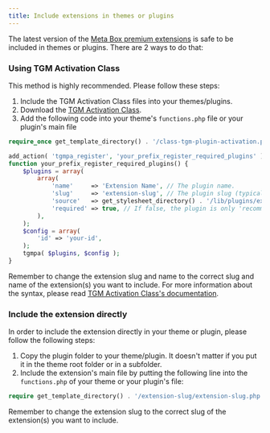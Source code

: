 ```yaml
---
title: Include extensions in themes or plugins
---
```


The latest version of the [Meta Box premium extensions](https://metabox.io/plugins/) is safe to be included in themes or plugins. There are 2 ways to do that:

### Using TGM Activation Class

This method is highly recommended. Please follow these steps:

1. Include the TGM Activation Class files into your themes/plugins.
1. Download the [TGM Activation Class](https://tgmpluginactivation.com/).
1. Add the following code into your theme's `functions.php` file or your plugin's main file

```php
require_once get_template_directory() . '/class-tgm-plugin-activation.php'; // Path to TGM Plugin Activation class.

add_action( 'tgmpa_register', 'your_prefix_register_required_plugins' );
function your_prefix_register_required_plugins() {
	$plugins = array(
		array(
			'name'     => 'Extension Name', // The plugin name.
			'slug'     => 'extension-slug', // The plugin slug (typically the folder name).
			'source'   => get_stylesheet_directory() . '/lib/plugins/extension.zip', // The plugin source.
			'required' => true, // If false, the plugin is only 'recommended' instead of required.
		),
	);
	$config = array(
		'id' => 'your-id',
	);
	tgmpa( $plugins, $config );
}
```

Remember to change the extension slug and name to the correct slug and name of the extension(s) you want to include. For more information about the syntax, please read [TGM Activation Class's documentation](https://tgmpluginactivation.com/configuration/).

### Include the extension directly

In order to include the extension directly in your theme or plugin, please follow the following steps:

1. Copy the plugin folder to your theme/plugin. It doesn't matter if you put it in the theme root folder or in a subfolder.
1. Include the extension's main file by putting the following line into the `functions.php` of your theme or your plugin's file:

```php
require get_template_directory() . '/extension-slug/extension-slug.php'; // Path to the extension's main file
```

Remember to change the extension slug to the correct slug of the extension(s) you want to include.